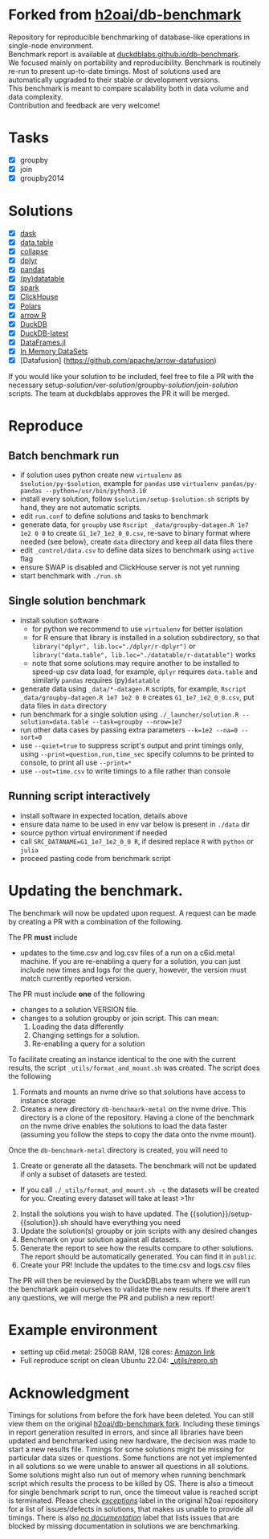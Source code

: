 # Forked from [h2oai/db-benchmark](https://github.com/h2oai/db-benchmark)

Repository for reproducible benchmarking of database-like operations in single-node environment.  
Benchmark report is available at [duckdblabs.github.io/db-benchmark](https://duckdblabs.github.io/db-benchmark).  
We focused mainly on portability and reproducibility. Benchmark is routinely re-run to present up-to-date timings. Most of solutions used are automatically upgraded to their stable or development versions.  
This benchmark is meant to compare scalability both in data volume and data complexity.  
Contribution and feedback are very welcome!  

# Tasks

  - [x] groupby
  - [x] join
  - [x] groupby2014

# Solutions

  - [x] [dask](https://github.com/dask/dask)
  - [x] [data.table](https://github.com/Rdatatable/data.table)
  - [x] [collapse](https://sebkrantz.github.io/collapse/)
  - [x] [dplyr](https://github.com/tidyverse/dplyr)
  - [x] [pandas](https://github.com/pandas-dev/pandas)
  - [x] [(py)datatable](https://github.com/h2oai/datatable)
  - [x] [spark](https://github.com/apache/spark)
  - [x] [ClickHouse](https://github.com/yandex/ClickHouse)
  - [x] [Polars](https://github.com/ritchie46/polars)
  - [x] [arrow R](https://github.com/apache/arrow)
  - [x] [DuckDB](https://github.com/duckdb/duckdb)
  - [x] [DuckDB-latest](https://github.com/duckdb/duckdb)
  - [x] [DataFrames.jl](https://github.com/JuliaData/DataFrames.jl)
  - [x] [In Memory DataSets](https://github.com/sl-solution/InMemoryDatasets.jl)
  - [x] [Datafusion] (https://github.com/apache/arrow-datafusion)

If you would like your solution to be included, feel free to file a PR with the necessary setup-_solution_/ver-_solution_/groupby-_solution_/join-_solution_ scripts. The team at duckdblabs approves the PR it will be merged.

# Reproduce

## Batch benchmark run

- if solution uses python create new `virtualenv` as `$solution/py-$solution`, example for `pandas` use `virtualenv pandas/py-pandas --python=/usr/bin/python3.10`
- install every solution, follow `$solution/setup-$solution.sh` scripts by hand, they are not automatic scripts.
- edit `run.conf` to define solutions and tasks to benchmark
- generate data, for `groupby` use `Rscript _data/groupby-datagen.R 1e7 1e2 0 0` to create `G1_1e7_1e2_0_0.csv`, re-save to binary format where needed (see below), create `data` directory and keep all data files there
- edit `_control/data.csv` to define data sizes to benchmark using `active` flag
- ensure SWAP is disabled and ClickHouse server is not yet running
- start benchmark with `./run.sh`

## Single solution benchmark

- install solution software
  - for python we recommend to use `virtualenv` for better isolation
  - for R ensure that library is installed in a solution subdirectory, so that `library("dplyr", lib.loc="./dplyr/r-dplyr")` or `library("data.table", lib.loc="./datatable/r-datatable")` works
  - note that some solutions may require another to be installed to speed-up csv data load, for example, `dplyr` requires `data.table` and similarly `pandas` requires (py)`datatable`
- generate data using `_data/*-datagen.R` scripts, for example, `Rscript _data/groupby-datagen.R 1e7 1e2 0 0` creates `G1_1e7_1e2_0_0.csv`, put data files in `data` directory
- run benchmark for a single solution using `./_launcher/solution.R --solution=data.table --task=groupby --nrow=1e7`
- run other data cases by passing extra parameters `--k=1e2 --na=0 --sort=0`
- use `--quiet=true` to suppress script's output and print timings only, using `--print=question,run,time_sec` specify columns to be printed to console, to print all use `--print=*`
- use `--out=time.csv` to write timings to a file rather than console

## Running script interactively

- install software in expected location, details above
- ensure data name to be used in env var below is present in `./data` dir
- source python virtual environment if needed
- call `SRC_DATANAME=G1_1e7_1e2_0_0 R`, if desired replace `R` with `python` or `julia`
- proceed pasting code from benchmark script

# Updating the benchmark.

The benchmark will now be updated upon request. A request can be made by creating a PR with a combination of the following.

The PR **must** include 
- updates to the time.csv and log.csv files of a run on a c6id.metal machine. If you are re-enabling a query for a solution, you can just include new times and logs for the query, however, the version must match currently reported version.

The PR must include **one** of the following
- changes to a solution VERSION file.
- changes to a solution groupby or join script. This can mean:
  1. Loading the data differently 
  2. Changing settings for a solution.
  3. Re-enabling a query for a solution

To facilitate creating an instance identical to the one with the current results, the script `_utils/format_and_mount.sh`  was created. The script does the following 
1. Formats and mounts an nvme drive so that solutions have access to instance storage
2. Creates a new directory `db-benchmark-metal` on the nvme drive. This directory is a clone of the repository. Having a clone of the benchmark on the nvme drive enables the solutions to load the data faster (assuming you follow the steps to copy the data onto the nvme mount). 

Once the `db-benchmark-metal` directory is created, you will need to 
1. Create or generate all the datasets. The benchmark will not be updated if only a subset of datasets are tested. 
  - If you call `./_utils/format_and_mount.sh -c` the datasets will be created for you. Creating every dataset will take at least >1hr
2. Install the solutions you wish to have updated. The {{solution}}/setup-{{solution}}.sh should have everything you need
3. Update the solution(s) groupby or join scripts with any desired changes
4. Benchmark on your solution against all datasets.
5. Generate the report to see how the results compare to other solutions. The report should be automatically generated. You can find it in `public`.
6. Create your PR! Include the updates to the time.csv and logs.csv files

The PR will then be reviewed by the DuckDBLabs team where we will run the benchmark again ourselves to validate the new results. If there aren't any questions, we will merge the PR and publish a new report!


# Example environment

- setting up c6id.metal: 250GB RAM, 128 cores: [Amazon link](https://aws.amazon.com/ec2/instance-types/)  
- Full reproduce script on clean Ubuntu 22.04: [_utils/repro.sh](https://github.com/duckdblabs/db-benchmark/blob/master/_utils/repro.sh)

# Acknowledgment

Timings for solutions from before the fork have been deleted. You can still view them on the original [h2oai/db-benchmark fork](https://github.com/h2oai/db-benchmark). Including these timings in report generation resulted in errors, and since all libraries have been updated and benchmarked using new hardware, the decision was made to start a new results file. Timings for some solutions might be missing for particular data sizes or questions. Some functions are not yet implemented in all solutions so we were unable to answer all questions in all solutions. Some solutions might also run out of memory when running benchmark script which results the process to be killed by OS. There is also a timeout for single benchmark script to run, once the timeout value is reached script is terminated.
Please check [_exceptions_](https://github.com/h2oai/db-benchmark/issues?q=is%3Aissue+is%3Aopen+label%3Aexceptions) label in the original h2oai repository for a list of issues/defects in solutions, that makes us unable to provide all timings.
There is also [_no documentation_](https://github.com/h2oai/db-benchmark/labels/no%20documentation) label that lists issues that are blocked by missing documentation in solutions we are benchmarking.
